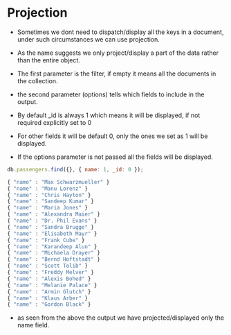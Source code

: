 # Projection

- Sometimes we dont need to dispatch/display all the keys in a document, under such circumstances we can use projection.

- As the name suggests we only project/display a part of the data rather than the entire object.

- The first parameter is the filter, if empty it means all the documents in the collection.
- the second parameter (options) tells which fields to include in the output.
- By default \_id is always 1 which means it will be displayed, if not required explicitly set to 0
- For other fields it will be default 0, only the ones we set as 1 will be displayed.
- If the options parameter is not passed all the fields will be displayed.

```js
db.passengers.find({}, { name: 1, _id: 0 });
```

```js
{ "name" : "Max Schwarzmueller" }
{ "name" : "Manu Lorenz" }
{ "name" : "Chris Hayton" }
{ "name" : "Sandeep Kumar" }
{ "name" : "Maria Jones" }
{ "name" : "Alexandra Maier" }
{ "name" : "Dr. Phil Evans" }
{ "name" : "Sandra Brugge" }
{ "name" : "Elisabeth Mayr" }
{ "name" : "Frank Cube" }
{ "name" : "Karandeep Alun" }
{ "name" : "Michaela Drayer" }
{ "name" : "Bernd Hoftstadt" }
{ "name" : "Scott Tolib" }
{ "name" : "Freddy Melver" }
{ "name" : "Alexis Bohed" }
{ "name" : "Melanie Palace" }
{ "name" : "Armin Glutch" }
{ "name" : "Klaus Arber" }
{ "name" : "Gordon Black" }
```

- as seen from the above the output we have projected/displayed only the name field.
